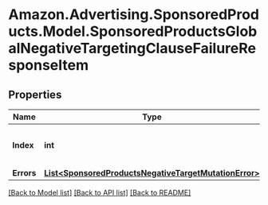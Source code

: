 # Amazon.Advertising.SponsoredProducts.Model.SponsoredProductsGlobalNegativeTargetingClauseFailureResponseItem

## Properties

Name | Type | Description | Notes
------------ | ------------- | ------------- | -------------
**Index** | **int** | the index of the NegativeTargetingClause in the array from the request body | 
**Errors** | [**List&lt;SponsoredProductsNegativeTargetMutationError&gt;**](SponsoredProductsNegativeTargetMutationError.md) | A list of validation errors | [optional] 

[[Back to Model list]](../README.md#documentation-for-models) [[Back to API list]](../README.md#documentation-for-api-endpoints) [[Back to README]](../README.md)

